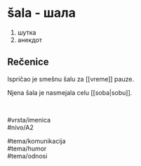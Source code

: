 # šala - шала

1. шутка  
2. анекдот

## Rečenice

Ispričao je smešnu šalu za [[vreme]] pauze.

Njena šala je nasmejala celu [[soba|sobu]].

<br>

#vrsta/imenica  
#nivo/A2  

#tema/komunikacija  
#tema/humor  
#tema/odnosi  
